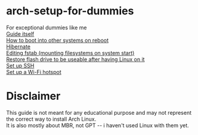 # arch-setup-for-dummies
For exceptional dummies like me  
[Guide itself](guide.md)  
[How to boot into other systems on reboot](grub-reboot.md)  
[Hibernate](hibernate-to-disk.md)  
[Editing fstab (mounting filesystems on system start)](mounting-filesystems.md)  
[Restore flash drive to be useable after having Linux on it](restoring-flash-drive.md)  
[Set up SSH](setting-up-ssh-agent.md)  
[Set up a Wi-Fi hotspot](setting-hotspot-ap.md)

# Disclaimer
This guide is not meant for any educational purpose and may not represent the correct way to install Arch Linux.  
It is also mostly about MBR, not GPT -- i haven't used Linux with them yet.
